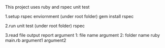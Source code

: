 This project uses ruby and rspec unit test

1.setup rspec enviornment (under root folder)
gem install rspec



2.run unit test (under root folder)
rspec



3.read file output report
argument 1: file name
argument 2: folder name
ruby main.rb argument1 argument2
